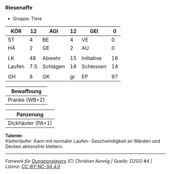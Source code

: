 ### Riesenaffe  
- Gruppe: Tiere  

| KÖR | 12 | AGI | 12 | GEI | 0 |
| --- | --- | --- | --- | --- | --- |
| ST | 4 | BE | 4 | VE | 0 |
| HÄ | 2 | GE | 2 | AU | 0 |
|  |  |  |  |  |  |
| LK | 48 | Abwehr | 15 | Initiative | 16 |
| Laufen | 7.5 | Schlagen | 18 | Schiessen | 14 |
|  |  |  |  |  |  |
| GH | 8 | GK | gr | EP | 97 |


| Bewaffnung |
| --- |
| Pranke (WB+2) |


| Panzerung |
| --- |
| Dickhäuter (PA+1) |


**Talente:**  
Kletterläufer: Kann mit normaler Laufen- Geschwindigkeit an Wänden und Decken aktionsfrei klettern.





___
*Fanwerk für [Dungeonslayers](https://www.dungeonslayers.net/) (C) Christian Kennig | Quelle: D2GO #4 | Lizenz: [CC-BY-NC-SA 4.0](https://creativecommons.org/licenses/by-nc-sa/4.0/deed.de)*